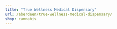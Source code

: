 ```yaml
---
title: "True Wellness Medical Dispensary"
url: /aberdeen/true-wellness-medical-dispensary/
shop: cannabis
---
```

